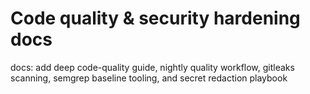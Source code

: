 # Code quality & security hardening docs

docs: add deep code-quality guide, nightly quality workflow, gitleaks scanning, semgrep baseline tooling, and secret redaction playbook
